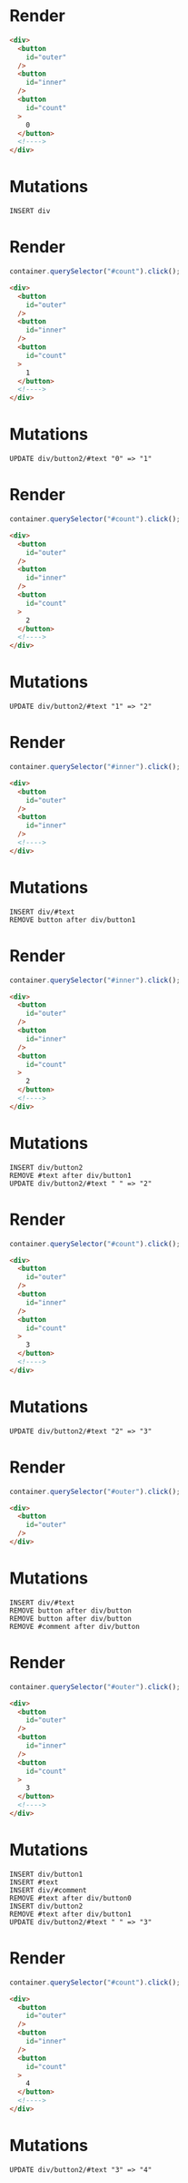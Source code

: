 # Render
```html
<div>
  <button
    id="outer"
  />
  <button
    id="inner"
  />
  <button
    id="count"
  >
    0
  </button>
  <!---->
</div>
```

# Mutations
```
INSERT div
```

# Render
```js
container.querySelector("#count").click();
```
```html
<div>
  <button
    id="outer"
  />
  <button
    id="inner"
  />
  <button
    id="count"
  >
    1
  </button>
  <!---->
</div>
```

# Mutations
```
UPDATE div/button2/#text "0" => "1"
```

# Render
```js
container.querySelector("#count").click();
```
```html
<div>
  <button
    id="outer"
  />
  <button
    id="inner"
  />
  <button
    id="count"
  >
    2
  </button>
  <!---->
</div>
```

# Mutations
```
UPDATE div/button2/#text "1" => "2"
```

# Render
```js
container.querySelector("#inner").click();
```
```html
<div>
  <button
    id="outer"
  />
  <button
    id="inner"
  />
  <!---->
</div>
```

# Mutations
```
INSERT div/#text
REMOVE button after div/button1
```

# Render
```js
container.querySelector("#inner").click();
```
```html
<div>
  <button
    id="outer"
  />
  <button
    id="inner"
  />
  <button
    id="count"
  >
    2
  </button>
  <!---->
</div>
```

# Mutations
```
INSERT div/button2
REMOVE #text after div/button1
UPDATE div/button2/#text " " => "2"
```

# Render
```js
container.querySelector("#count").click();
```
```html
<div>
  <button
    id="outer"
  />
  <button
    id="inner"
  />
  <button
    id="count"
  >
    3
  </button>
  <!---->
</div>
```

# Mutations
```
UPDATE div/button2/#text "2" => "3"
```

# Render
```js
container.querySelector("#outer").click();
```
```html
<div>
  <button
    id="outer"
  />
</div>
```

# Mutations
```
INSERT div/#text
REMOVE button after div/button
REMOVE button after div/button
REMOVE #comment after div/button
```

# Render
```js
container.querySelector("#outer").click();
```
```html
<div>
  <button
    id="outer"
  />
  <button
    id="inner"
  />
  <button
    id="count"
  >
    3
  </button>
  <!---->
</div>
```

# Mutations
```
INSERT div/button1
INSERT #text
INSERT div/#comment
REMOVE #text after div/button0
INSERT div/button2
REMOVE #text after div/button1
UPDATE div/button2/#text " " => "3"
```

# Render
```js
container.querySelector("#count").click();
```
```html
<div>
  <button
    id="outer"
  />
  <button
    id="inner"
  />
  <button
    id="count"
  >
    4
  </button>
  <!---->
</div>
```

# Mutations
```
UPDATE div/button2/#text "3" => "4"
```
